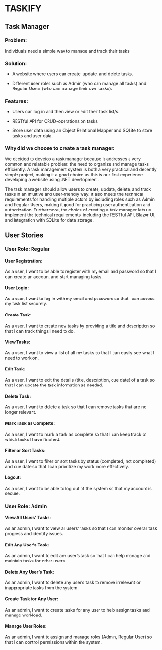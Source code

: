 # TASKIFY 

## Task Manager 

### Problem:  

Individuals need a simple way to manage and track their tasks. 

 
### Solution:  

- A website where users can create, update, and delete tasks.  

- Different user roles such as Admin (who can manage all tasks) and Regular Users (who can manage their own tasks). 

 
### Features: 

- Users can log in and then view or edit their task list/s. 

- RESTful API for CRUD-operations on tasks. 

- Store user data using an Object Relational Mapper and SQLite to store tasks and user data. 

 
### Why did we choose to create a task manager: 

We decided to develop a task manager because it addresses a very common and relatable problem: the need to organize and manage tasks efficiently. A task management system is both a very practical and decently simple project, making it a good choice as this is our first experience developing a website using .NET development. 

The task manager should allow users to create, update, delete, and track tasks in an intuitive and user-friendly way. It also meets the technical requirements for handling multiple actors by including roles such as Admin and Regular Users, making it good for practicing user authentication and authorization. Furthermore, the choice of creating a task manager lets us implement the technical requirements, including the RESTful API, Blazor UI, and integration with SQLite for data storage. 



## User Stories

### User Role:  Regular 

#### User Registration: 

As a user, I want to be able to register with my email and password so that I can create an account and start managing tasks.  

#### User Login: 

As a user, I want to log in with my email and password so that I can access my task list securely. 

#### Create Task: 

As a user, I want to create new tasks by providing a title and description so that I can track things I need to do. 

#### View Tasks: 

As a user, I want to view a list of all my tasks so that I can easily see what I need to work on. 

#### Edit Task: 

As a user, I want to edit the details (title, description, due date) of a task so that I can update the task information as needed. 

#### Delete Task: 

As a user, I want to delete a task so that I can remove tasks that are no longer relevant. 

#### Mark Task as Complete: 

As a user, I want to mark a task as complete so that I can keep track of which tasks I have finished. 

#### Filter or Sort Tasks: 

As a user, I want to filter or sort tasks by status (completed, not completed) and due date so that I can prioritize my work more effectively. 

#### Logout: 

As a user, I want to be able to log out of the system so that my account is secure. 

 
### User Role: Admin 

#### View All Users’ Tasks: 

As an admin, I want to view all users' tasks so that I can monitor overall task progress and identify issues. 

#### Edit Any User’s Task: 

As an admin, I want to edit any user’s task so that I can help manage and maintain tasks for other users. 

#### Delete Any User’s Task: 

As an admin, I want to delete any user’s task to remove irrelevant or inappropriate tasks from the system. 

#### Create Task for Any User: 

As an admin, I want to create tasks for any user to help assign tasks and manage workload. 

#### Manage User Roles: 

As an admin, I want to assign and manage roles (Admin, Regular User) so that I can control permissions within the system. 

 
